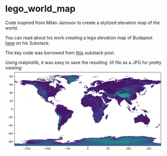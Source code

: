 # lego_world_map
Code inspired from Milan Janosov to create a stylized elevation map of the world.

You can read about his work creating a lego elevation map of Budapest [here](https://open.substack.com/pub/milanjanosov/p/lego-elevation-map?r=3mp6w8&utm_medium=ios) on his Substack.

The key code was borrowed from [this](https://gis.stackexchange.com/questions/449569/merging-a-large-number-of-geotiff-files-via-gdal-merge-py) substack post.

Using matplotlib, it was easy to save the resulting .tif file as a JPG for pretty viewing:
![JPG of merged worldwide DEM](figures/dem_world.jpg)
